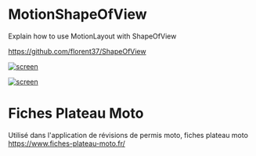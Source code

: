 # MotionShapeOfView

Explain how to use MotionLayout with ShapeOfView

https://github.com/florent37/ShapeOfView

[![screen](https://raw.githubusercontent.com/florent37/Motion-ShapeOfView/master/medias/arc.gif.gif)](https://www.github.com/florent37/Motion-ShapeOfView)

[![screen](https://raw.githubusercontent.com/florent37/Motion-ShapeOfView/master/medias/diagonal.gif.gif)](https://www.github.com/florent37/Motion-ShapeOfView)


# Fiches Plateau Moto

Utilisé dans l'application de révisions de permis moto, fiches plateau moto https://www.fiches-plateau-moto.fr/